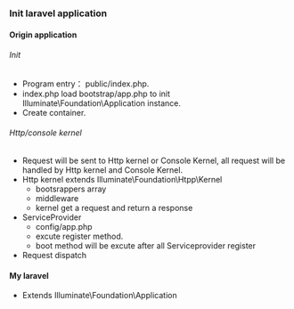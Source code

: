 ### Init laravel application

#### Origin application

###### Init
  - Program entry： public/index.php.
  - index.php load bootstrap/app.php to init Illuminate\Foundation\Application instance.
  - Create container.

###### Http/console kernel
  - Request will be sent to Http kernel or Console Kernel, all request will be handled by Http kernel and Console Kernel.
  - Http kernel extends Illuminate\Foundation\Htpp\Kernel
    * bootsrappers array
    * middleware
    * kernel get a request and return a response
  - ServiceProvider
    * config/app.php
    * excute register method.
    * boot method will be excute after all Serviceprovider register
  - Request dispatch

#### My laravel

  - Extends Illuminate\Foundation\Application